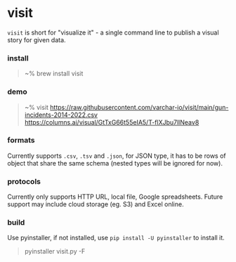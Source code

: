 # visit
`visit` is short for "visualize it" - a single command line to publish a visual story for given data.

### install
> ~% brew install visit

### demo
> ~% visit https://raw.githubusercontent.com/varchar-io/visit/main/gun-incidents-2014-2022.csv
> https://columns.ai/visual/GtTxG66t55eIA5/T-flXJbu7llNeav8

### formats
Currently supports `.csv`, `.tsv` and `.json`, for JSON type, it has to be rows of object that share the same schema (nested types will be ignored for now).

### protocols
Currently only supports HTTP URL, local file, Google spreadsheets. Future support may include cloud storage (eg. S3) and Excel online.

### build
Use pyinstaller, if not installed, use `pip install -U pyinstaller` to install it.
> pyinstaller visit.py -F
